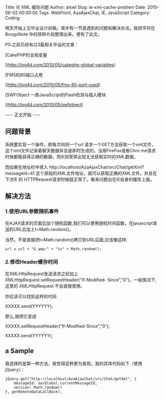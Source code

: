 Title: IE XML 缓存问题
Author: alswl
Slug: ie-xml-cache-problem
Date: 2010-06-02 00:00:00
Tags: WebFront, AzaAjaxChat, IE, JavaScript
Category: Coding

明天开始上交毕业设计初稿，其中有一节是遇到的问题和解决办法。我把平时在BooguNote 中的琐碎片段整理出来，便有了此文。

PS:之前已经有过3篇相关毕设的文章：

[CakePHP的全局变量

](http://log4d.com/2010/05/cakephp-global-variables)

[FMS的80端口占用

](http://log4d.com/2010/05/fms-80-port-used)

[SWFObject 一款JavaScript的Flash检测与插入模块

](http://log4d.com/2010/05/swfobject)

---- 正文开始 ----

## 问题背景

系统要实现一个操作，即每次向同一个url 请求一个GET方法获取一个xml文件，这个xml文件记录着聊天数据并且是即时生成的。当用FireFox或者Chro
me请求时候都能获得正确的数据，而IE则常常出现无法获取实时的XML数据。

而如果在地址栏中填入 http://localhost/AzaAjaxChat/src/Chat/getXml?messageId=41
这个原始的XML文件地址，就可以获取正确的XML文件。并且在下次IE 的 HTTPRequest请求时候就正常了。看来问题出在IE自身的缓存上面。

## 解决方法

### 1.使用URL参数随机事件

在AJAX请求的页面后加个随机函数,我们可以使用随机时间函数，在javascript发送的URL后加上t=Math.random()。

当然，不是直接把t=Math.random()拷贝到URL后面,应该像这样:

    
    url = url + "& amp;" + "t=" + Math.random();

### 2.修改Header缓存时间

在XMLHttpRequest发送请求之前加上 XMLHttpRequest.setRequestHeader("If-Modified-
Since","0")。一般情况下,这里的 XMLHttpRequest 不会直接使用。

你应该可以找到这样的代码

XXXXX.send(YYYYYY);

那么,就把它变成

XXXXX.setRequestHeader("If-Modified-Since","0");

XXXXX.send(YYYYYY);

## a Sample

我选择的是第一种方法，我觉得这种更为直观。我的具体代码如下（使用jQuery）：

    
    jQuery.get("http://localhost/AzaAjaxChat/src/Chat/getXml", {
    	messageId: aacGlobal.currentMessageId,
    	version: Math.random()
    }, getRemoteDataCallBack);

